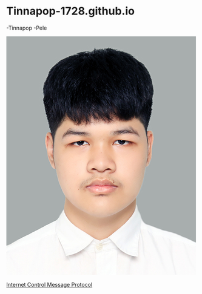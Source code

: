 # Tinnapop-1728.github.io
-Tinnapop
 -Pele

![My Picture](nisitprofile.jpeg)

[Internet Control Message Protocol](icmp)
